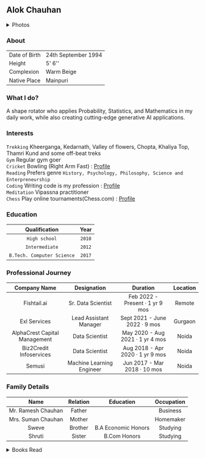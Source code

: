 ## Alok Chauhan
<details>
  <summary>Photos</summary>
  <img src="jpeg/IMG_4657.jpeg"/>
  <img src="jpeg/IMG_4899.jpeg"/>
  <img src="jpeg/IMG_3744.jpg"/>
  <img src="jpeg/IMG_4629.jpeg"/>
</details>

### About

|    |    | 
|----|----|
|Date of Birth| 24th September 1994|
|Height| 5' 6''|
|Complexion| Warm Beige|
|Native Place| Mainpuri|

### What I do?
A shape rotator who applies Probability, Statistics, and Mathematics in my daily work, while also creating cutting-edge generative AI applications.

### Interests

`Trekking` Kheerganga, Kedarnath, Valley of flowers, Chopta, Khaliya Top, Thamri Kund and some off-beat treks\
`Gym` Regular gym goer \
`Cricket` Bowling (Right Arm Fast) : [Profile](https://cricheroes.com/player-profile/22092437/alok/stats) \
`Reading` Prefers genre `History, Psychology, Philosophy, Science and Enterpreneurship` \
`Coding` Writing code is my profession : [Profile](https://www.linkedin.com/in/alokkik)\
`Meditation` Vipassna practitioner \
`Chess` Play online tournaments(Chess.com) : [Profile](https://www.chess.com/stats/live/rapid/imallok)

### Education

| Qualification  | Year  |
|:---:|:---:|
| `High school`  | `2010`  |
| `Intermediate` | `2012`  |
| `B.Tech. Computer Science`  | `2017`  |

### Professional Journey

| Company Name | Designation   |  Duration  | Location|
|:--------------:|:---------------:|:------------:|:---------:|
| Fishtail.ai | Sr. Data Scientist | Feb 2022 - Present · 1 yr 9 mos | Remote|
| Exl Services | Lead Assistant Manager | Sept 2021 - June 2022 · 9 mos| Gurgaon |
| AlphaCrest Capital Management | Data Scientist | May 2020 - Aug 2021 · 1 yr 4 mos| Noida|
| Biz2Credit Infoservices | Data Scientist | Aug 2018 - Apr 2020 · 1 yr 9 mos | Noida|
| Semusi| Machine Learning Engineer | Jun 2017 - Mar 2018 · 10 mos | Noida|

### Family Details

|  Name  |  Relation  |  Education  | Occupation |
|:----:|:----:|:----:|:----:|
| Mr. Ramesh Chauhan | Father | | Business |
| Mrs. Suman Chauhan | Mother | | Homemaker|
| Sweve | Brother | B.A Economic Honors| Studying|
| Shruti | Sister | B.Com Honors | Studying|


<details>
  <summary>Books Read</summary>
  
  - श्रीमद्भगवद्गीता      
  - अष्टावक्र गीता    
  - *My Gita* by Devdutt Pattanaik      
  - *Sapiens: A Brief History of Humankind* by Yuval Noah Harari      
  - *Glimpses of World History* by Jawaharlal Nehru      
  - *A Brief History of Time* by Stephen Hawking      
  - *Atomic Habits* by James Clear      
  - *The Almanack of Naval Ravikant* by Eric Jorgenson      
  - *The Lean Startup* by Eric Ries        
  - *The Diary of a Young Girl* by Anne Frank      
  - *The Alchemist* by Paulo Coelho
  
</details>

